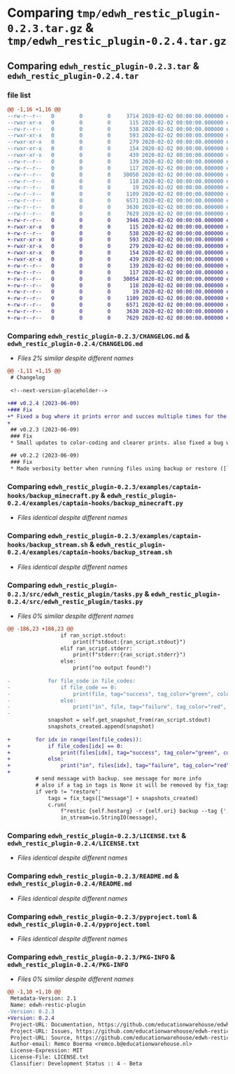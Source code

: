 # Comparing `tmp/edwh_restic_plugin-0.2.3.tar.gz` & `tmp/edwh_restic_plugin-0.2.4.tar.gz`

## Comparing `edwh_restic_plugin-0.2.3.tar` & `edwh_restic_plugin-0.2.4.tar`

### file list

```diff
@@ -1,16 +1,16 @@
--rw-r--r--   0        0        0     3714 2020-02-02 00:00:00.000000 edwh_restic_plugin-0.2.3/CHANGELOG.md
--rwxr-xr-x   0        0        0      115 2020-02-02 00:00:00.000000 edwh_restic_plugin-0.2.3/examples/captain-hooks/backup_files.sh
--rw-r--r--   0        0        0      538 2020-02-02 00:00:00.000000 edwh_restic_plugin-0.2.3/examples/captain-hooks/backup_minecraft.py
--rwxr-xr-x   0        0        0      593 2020-02-02 00:00:00.000000 edwh_restic_plugin-0.2.3/examples/captain-hooks/backup_stream.sh
--rwxr-xr-x   0        0        0      279 2020-02-02 00:00:00.000000 edwh_restic_plugin-0.2.3/examples/captain-hooks/backup_stream_sql.sh
--rwxr-xr-x   0        0        0      154 2020-02-02 00:00:00.000000 edwh_restic_plugin-0.2.3/examples/captain-hooks/restore_files.sh
--rwxr-xr-x   0        0        0      439 2020-02-02 00:00:00.000000 edwh_restic_plugin-0.2.3/examples/captain-hooks/restore_stream.sh
--rw-r--r--   0        0        0      139 2020-02-02 00:00:00.000000 edwh_restic_plugin-0.2.3/src/edwh_restic_plugin/__about__.py
--rw-r--r--   0        0        0      117 2020-02-02 00:00:00.000000 edwh_restic_plugin-0.2.3/src/edwh_restic_plugin/__init__.py
--rw-r--r--   0        0        0    30050 2020-02-02 00:00:00.000000 edwh_restic_plugin-0.2.3/src/edwh_restic_plugin/tasks.py
--rw-r--r--   0        0        0      118 2020-02-02 00:00:00.000000 edwh_restic_plugin-0.2.3/tests/__init__.py
--rw-r--r--   0        0        0       19 2020-02-02 00:00:00.000000 edwh_restic_plugin-0.2.3/.gitignore
--rw-r--r--   0        0        0     1109 2020-02-02 00:00:00.000000 edwh_restic_plugin-0.2.3/LICENSE.txt
--rw-r--r--   0        0        0     6571 2020-02-02 00:00:00.000000 edwh_restic_plugin-0.2.3/README.md
--rw-r--r--   0        0        0     3630 2020-02-02 00:00:00.000000 edwh_restic_plugin-0.2.3/pyproject.toml
--rw-r--r--   0        0        0     7629 2020-02-02 00:00:00.000000 edwh_restic_plugin-0.2.3/PKG-INFO
+-rw-r--r--   0        0        0     3946 2020-02-02 00:00:00.000000 edwh_restic_plugin-0.2.4/CHANGELOG.md
+-rwxr-xr-x   0        0        0      115 2020-02-02 00:00:00.000000 edwh_restic_plugin-0.2.4/examples/captain-hooks/backup_files.sh
+-rw-r--r--   0        0        0      538 2020-02-02 00:00:00.000000 edwh_restic_plugin-0.2.4/examples/captain-hooks/backup_minecraft.py
+-rwxr-xr-x   0        0        0      593 2020-02-02 00:00:00.000000 edwh_restic_plugin-0.2.4/examples/captain-hooks/backup_stream.sh
+-rwxr-xr-x   0        0        0      279 2020-02-02 00:00:00.000000 edwh_restic_plugin-0.2.4/examples/captain-hooks/backup_stream_sql.sh
+-rwxr-xr-x   0        0        0      154 2020-02-02 00:00:00.000000 edwh_restic_plugin-0.2.4/examples/captain-hooks/restore_files.sh
+-rwxr-xr-x   0        0        0      439 2020-02-02 00:00:00.000000 edwh_restic_plugin-0.2.4/examples/captain-hooks/restore_stream.sh
+-rw-r--r--   0        0        0      139 2020-02-02 00:00:00.000000 edwh_restic_plugin-0.2.4/src/edwh_restic_plugin/__about__.py
+-rw-r--r--   0        0        0      117 2020-02-02 00:00:00.000000 edwh_restic_plugin-0.2.4/src/edwh_restic_plugin/__init__.py
+-rw-r--r--   0        0        0    30054 2020-02-02 00:00:00.000000 edwh_restic_plugin-0.2.4/src/edwh_restic_plugin/tasks.py
+-rw-r--r--   0        0        0      118 2020-02-02 00:00:00.000000 edwh_restic_plugin-0.2.4/tests/__init__.py
+-rw-r--r--   0        0        0       19 2020-02-02 00:00:00.000000 edwh_restic_plugin-0.2.4/.gitignore
+-rw-r--r--   0        0        0     1109 2020-02-02 00:00:00.000000 edwh_restic_plugin-0.2.4/LICENSE.txt
+-rw-r--r--   0        0        0     6571 2020-02-02 00:00:00.000000 edwh_restic_plugin-0.2.4/README.md
+-rw-r--r--   0        0        0     3630 2020-02-02 00:00:00.000000 edwh_restic_plugin-0.2.4/pyproject.toml
+-rw-r--r--   0        0        0     7629 2020-02-02 00:00:00.000000 edwh_restic_plugin-0.2.4/PKG-INFO
```

### Comparing `edwh_restic_plugin-0.2.3/CHANGELOG.md` & `edwh_restic_plugin-0.2.4/CHANGELOG.md`

 * *Files 2% similar despite different names*

```diff
@@ -1,11 +1,15 @@
 # Changelog
 
 <!--next-version-placeholder-->
 
+## v0.2.4 (2023-06-09)
+### Fix
+* Fixed a bug where it prints error and succes multiple times for the same file ([`4bfa7d2`](https://github.com/educationwarehouse/edwh-restic-plugin/commit/4bfa7d27c50097619a2620b6f38b27a0f217eb04))
+
 ## v0.2.3 (2023-06-09)
 ### Fix
 * Small updates to color-coding and clearer prints. also fixed a bug where a error will print for every sh script that failed ([`5c9f164`](https://github.com/educationwarehouse/edwh-restic-plugin/commit/5c9f1642ae25c084a426592fd6c4fca40ca9d5d7))
 
 ## v0.2.2 (2023-06-09)
 ### Fix
 * Made verbosity better when running files using backup or restore ([`cf37f24`](https://github.com/educationwarehouse/edwh-restic-plugin/commit/cf37f2480e188a58a79c33a1e3cf4ba2ce2802c9))
```

### Comparing `edwh_restic_plugin-0.2.3/examples/captain-hooks/backup_minecraft.py` & `edwh_restic_plugin-0.2.4/examples/captain-hooks/backup_minecraft.py`

 * *Files identical despite different names*

### Comparing `edwh_restic_plugin-0.2.3/examples/captain-hooks/backup_stream.sh` & `edwh_restic_plugin-0.2.4/examples/captain-hooks/backup_stream.sh`

 * *Files identical despite different names*

### Comparing `edwh_restic_plugin-0.2.3/src/edwh_restic_plugin/tasks.py` & `edwh_restic_plugin-0.2.4/src/edwh_restic_plugin/tasks.py`

 * *Files 0% similar despite different names*

```diff
@@ -186,23 +186,23 @@
                 if ran_script.stdout:
                     print(f"stdout:{ran_script.stdout}")
                 elif ran_script.stderr:
                     print(f"stderr:{ran_script.stderr}")
                 else:
                     print("no output found!")
 
-            for file_code in file_codes:
-                if file_code == 0:
-                    print(file, tag="success", tag_color="green", color='white', format='underline')
-                else:
-                    print("in", file, tag="failure", tag_color="red", color='white', format='underline')
-
             snapshot = self.get_snapshot_from(ran_script.stdout)
             snapshots_created.append(snapshot)
 
+        for idx in range(len(file_codes)):
+            if file_codes[idx] == 0:
+                print(files[idx], tag="success", tag_color="green", color='white', format='underline')
+            else:
+                print("in", files[idx], tag="failure", tag_color="red", color='white', format='underline')
+
         # send message with backup. see message for more info
         # also if a tag in tags is None it will be removed by fix_tags
         if verb != "restore":
             tags = fix_tags(["message"] + snapshots_created)
             c.run(
                 f"restic {self.hostarg} -r {self.uri} backup --tag {','.join(tags)} --stdin --stdin-filename message",
                 in_stream=io.StringIO(message),
```

### Comparing `edwh_restic_plugin-0.2.3/LICENSE.txt` & `edwh_restic_plugin-0.2.4/LICENSE.txt`

 * *Files identical despite different names*

### Comparing `edwh_restic_plugin-0.2.3/README.md` & `edwh_restic_plugin-0.2.4/README.md`

 * *Files identical despite different names*

### Comparing `edwh_restic_plugin-0.2.3/pyproject.toml` & `edwh_restic_plugin-0.2.4/pyproject.toml`

 * *Files identical despite different names*

### Comparing `edwh_restic_plugin-0.2.3/PKG-INFO` & `edwh_restic_plugin-0.2.4/PKG-INFO`

 * *Files 0% similar despite different names*

```diff
@@ -1,10 +1,10 @@
 Metadata-Version: 2.1
 Name: edwh-restic-plugin
-Version: 0.2.3
+Version: 0.2.4
 Project-URL: Documentation, https://github.com/educationwarehouse/edwh-restic-plugin#readme
 Project-URL: Issues, https://github.com/educationwarehouse/edwh-restic-plugin/issues
 Project-URL: Source, https://github.com/educationwarehouse/edwh-restic-plugin
 Author-email: Remco Boerma <remco.b@educationwarehouse.nl>
 License-Expression: MIT
 License-File: LICENSE.txt
 Classifier: Development Status :: 4 - Beta
```

